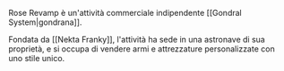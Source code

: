 Rose Revamp è un'attività commerciale indipendente [[Gondral System|gondrana]].

Fondata da [[Nekta Franky]], l'attività ha sede in una astronave di sua proprietà, e si occupa di vendere armi e attrezzature personalizzate con uno stile unico.